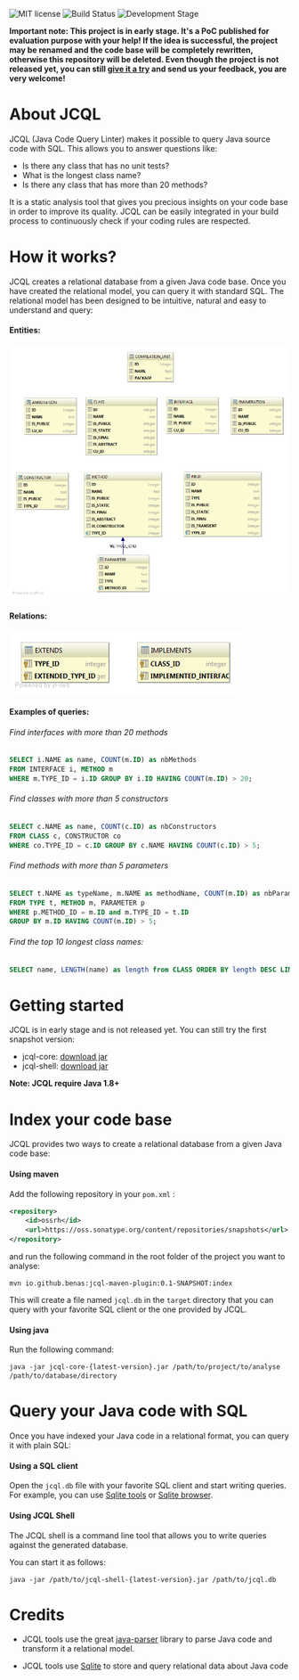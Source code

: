 ![MIT license](http://img.shields.io/badge/license-MIT-brightgreen.svg?style=flat)
![Build Status](https://travis-ci.org/benas/jcql.svg?branch=master)
![Development Stage](https://img.shields.io/badge/development%20stage-alpha-orange.svg)

**Important note: This project is in early stage. It's a PoC published for evaluation purpose with your help!
If the idea is successful, the project may be renamed and the code base will be completely rewritten, otherwise this repository will be deleted.
Even though the project is not released yet, you can still [give it a try](https://github.com/benas/jcql#getting-started) and send us your feedback, you are very welcome!**

# About JCQL

JCQL (Java Code Query Linter) makes it possible to query Java source code with SQL. This allows you to answer questions like:

* Is there any class that has no unit tests?
* What is the longest class name?
* Is there any class that has more than 20 methods?

It is a static analysis tool that gives you precious insights on your code base in order to improve its quality.
JCQL can be easily integrated in your build process to continuously check if your coding rules are respected.

# How it works?

JCQL creates a relational database from a given Java code base. Once you have created the relational model, you can
query it with standard SQL. The relational model has been designed to be intuitive, natural and easy to understand and query:

#### Entities:

![EDiagram](https://raw.githubusercontent.com/benas/jcql/master/jcql-ed.png)

#### Relations:

![RDiagram](https://raw.githubusercontent.com/benas/jcql/master/jcql-rd.png)

#### Examples of queries:

###### Find interfaces with more than 20 methods

```sql
SELECT i.NAME as name, COUNT(m.ID) as nbMethods
FROM INTERFACE i, METHOD m
WHERE m.TYPE_ID = i.ID GROUP BY i.ID HAVING COUNT(m.ID) > 20;
```

###### Find classes with more than 5 constructors

```sql
SELECT c.NAME as name, COUNT(c.ID) as nbConstructors
FROM CLASS c, CONSTRUCTOR co
WHERE co.TYPE_ID = c.ID GROUP BY c.NAME HAVING COUNT(c.ID) > 5;
```

###### Find methods with more than 5 parameters

```sql
SELECT t.NAME as typeName, m.NAME as methodName, COUNT(m.ID) as nbParams
FROM TYPE t, METHOD m, PARAMETER p
WHERE p.METHOD_ID = m.ID and m.TYPE_ID = t.ID
GROUP BY m.ID HAVING COUNT(m.ID) > 5;
```

###### Find the top 10 longest class names:

```sql
SELECT name, LENGTH(name) as length from CLASS ORDER BY length DESC LIMIT 10;
```

# Getting started

JCQL is in early stage and is not released yet. You can still try the first snapshot version:

* jcql-core: [download jar](https://oss.sonatype.org/content/repositories/snapshots/io/github/benas/jcql-core/0.1-SNAPSHOT/jcql-core-0.1-20160719.092316-1.jar)
* jcql-shell: [download jar](https://oss.sonatype.org/content/repositories/snapshots/io/github/benas/jcql-shell/0.1-SNAPSHOT/jcql-shell-0.1-20160719.092346-1.jar)

**Note: JCQL require Java 1.8+**

# Index your code base

JCQL provides two ways to create a relational database from a given Java code base:

#### Using maven

Add the following repository in your `pom.xml` :

```xml
<repository>
    <id>ossrh</id>
    <url>https://oss.sonatype.org/content/repositories/snapshots</url>
</repository>
```

and run the following command in the root folder of the project you want to analyse:

```
mvn io.github.benas:jcql-maven-plugin:0.1-SNAPSHOT:index
```

This will create a file named `jcql.db` in the `target` directory that you can
query with your favorite SQL client or the one provided by JCQL.

#### Using java

Run the following command:

```
java -jar jcql-core-{latest-version}.jar /path/to/project/to/analyse /path/to/database/directory
```

# Query your Java code with SQL

Once you have indexed your Java code in a relational format, you can query it with plain SQL:

#### Using a SQL client

Open the `jcql.db` file with your favorite SQL client and start writing queries. For example, you can use [Sqlite tools](https://www.sqlite.org/download.html) or [Sqlite browser](http://sqlitebrowser.org/).

#### Using JCQL Shell

The JCQL shell is a command line tool that allows you to write queries against the generated database.

You can start it as follows:

```
java -jar /path/to/jcql-shell-{latest-version}.jar /path/to/jcql.db
```

# Credits

* JCQL tools use the great [java-parser](https://github.com/javaparser/javaparser) library to parse Java code and transform it a relational model.

* JCQL tools use [Sqlite](https://www.sqlite.org) to store and query relational data about Java code
